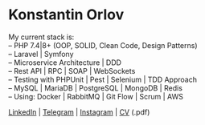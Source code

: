 # Konstantin Orlov
<p>
My current stack is:<br>
– PHP 7.4|8+ (OOP, SOLID, Clean Code, Design Patterns)<br>
– Laravel | Symfony<br>
– Microservice Architecture | DDD<br>
– Rest API | RPC | SOAP | WebSockets<br>
– Testing with PHPUnit | Pest | Selenium | TDD Approach<br>
– MySQL | MariaDB | PostgreSQL | MongoDB | Redis<br>
– Using: Docker | RabbitMQ | Git Flow | Scrum | AWS<br>
</p>

[LinkedIn](https://www.linkedin.com/in/orlovkn/) | 
[Telegram](https://t.me/orlovkn/) | 
[Instagram](https://www.instagram.com/orlovkn/) | 
[CV](https://orlovkn.com/konstantin-orlov-cv.pdf) (.pdf)
